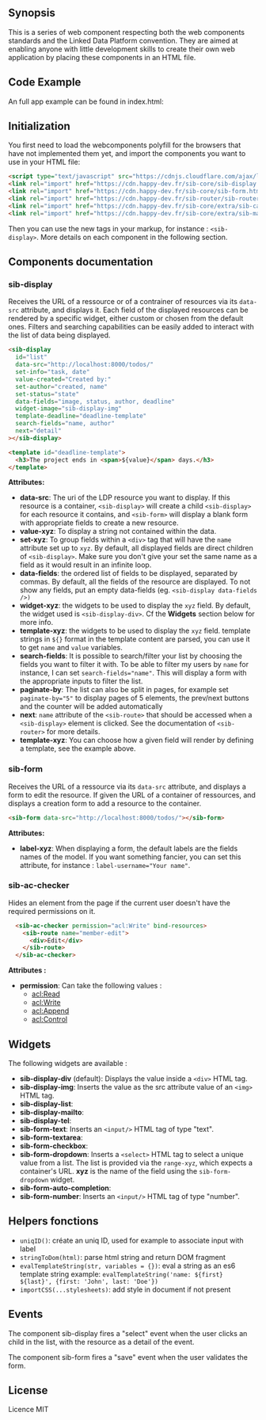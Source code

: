 ## Synopsis

This is a series of web component respecting both the web components standards and the Linked Data Platform convention.
They are aimed at enabling anyone with little development skills to create their own web application by placing these components in an HTML file.

## Code Example

An full app example can be found in index.html:

## Initialization

You first need to load the webcomponents polyfill for the browsers that have not implemented them yet, and import the components you want to use in your HTML file:

```html
<script type="text/javascript" src="https://cdnjs.cloudflare.com/ajax/libs/webcomponentsjs/1.0.20/webcomponents-loader.js"></script>
<link rel="import" href="https://cdn.happy-dev.fr/sib-core/sib-display.html" />
<link rel="import" href="https://cdn.happy-dev.fr/sib-core/sib-form.html" />
<link rel="import" href="https://cdn.happy-dev.fr/sib-router/sib-router.html" />
<link rel="import" href="https://cdn.happy-dev.fr/sib-core/extra/sib-calendar.html" />
<link rel="import" href="https://cdn.happy-dev.fr/sib-core/extra/sib-map.html" />
```

Then you can use the new tags in your markup, for instance : `<sib-display>`. More details on each component in the following section.

## Components documentation

### sib-display

Receives the URL of a ressource or of a contrainer of resources via its `data-src` attribute, and displays it.
Each field of the displayed resources can be rendered by a specific widget, either custom or chosen from the default ones.
Filters and searching capabilities can be easily added to interact with the list of data being displayed.

```html
<sib-display
  id="list"
  data-src="http://localhost:8000/todos/"
  set-info="task, date"
  value-created="Created by:"
  set-author="created, name"
  set-status="state"
  data-fields="image, status, author, deadline"
  widget-image="sib-display-img"
  template-deadline="deadline-template"
  search-fields="name, author"
  next="detail"
></sib-display>

<template id="deadline-template">
  <h3>The project ends in <span>${value}</span> days.</h3>
</template>
```

**Attributes:**

- **data-src**: The uri of the LDP resource you want to display. If this resource is a container, `<sib-display>` will create a child `<sib-display>` for each resource it contains, and `<sib-form>` will display a blank form with appropriate fields to create a new resource.
- **value-xyz**: To display a string not contained within the data.
- **set-xyz**: To group fields within a `<div>` tag that will have the `name` attribute set up to `xyz`. By default, all displayed fields are direct children of `<sib-display>`. Make sure you don't give your set the same name as a field as it would result in an infinite loop.
- **data-fields**: the ordered list of fields to be displayed, separated by commas. By default, all the fields of the resource are displayed. To not show any fields, put an empty data-fields (eg. `<sib-display data-fields />)`
- **widget-xyz**: the widgets to be used to display the `xyz` field. By default, the widget used is `<sib-display-div>`. Cf the **Widgets** section below for more info.
- **template-xyz**: the widgets to be used to display the `xyz` field. template strings in `${}` format in the template content are parsed, you can use it to get `name` and `value` variables.
- **search-fields**: It is possible to search/filter your list by choosing the fields you want to filter it with. To be able to filter my users by `name` for instance, I can set `search-fields="name"`. This will display a form with the appropriate inputs to filter the list.
- **paginate-by**: The list can also be split in pages, for example set `paginate-by="5"` to display pages of 5 elements, the prev/next buttons and the counter will be added automatically
- **next**: `name` attribute of the `<sib-route>` that should be accessed when a `<sib-display>` element is clicked. See the documentation of `<sib-router>` for more details.
- **template-xyz**: You can choose how a given field will render by defining a template, see  the example above.


### sib-form

Receives the URL of a ressource via its `data-src` attribute, and displays a form to edit the resource.
If given the URL of a container of ressources, and displays a creation form to add a resource to the container.


```html
<sib-form data-src="http://localhost:8000/todos/"></sib-form>
```

**Attributes:**

- **label-xyz**: When displaying a form, the default labels are the fields names of the model. If you want something fancier, you can set this attribute, for instance : `label-username="Your name"`.


### sib-ac-checker

Hides an element from the page if the current user doesn't have the required permissions on it.
```html
  <sib-ac-checker permission="acl:Write" bind-resources>
    <sib-route name="member-edit">
      <div>Edit</div>
    </sib-route>
  </sib-ac-checker>
```

**Attributes :**
- **permission**: Can take the following values :
  - [acl:Read](https://github.com/solid/web-access-control-spec#aclread)
  - [acl:Write](https://github.com/solid/web-access-control-spec#aclwrite)
  - [acl:Append](https://github.com/solid/web-access-control-spec#aclappend)
  - [acl:Control](https://github.com/solid/web-access-control-spec#aclcontrol)


## Widgets

The following widgets are available :

- **sib-display-div** (default): Displays the value inside a `<div>` HTML tag.
- **sib-display-img**: Inserts the value as the src attribute value of an `<img>` HTML tag.
- **sib-display-list**:
- **sib-display-mailto**:
- **sib-display-tel**:
- **sib-form-text**: Inserts an `<input/>` HTML tag of type "text".
- **sib-form-textarea**:
- **sib-form-checkbox**:
- **sib-form-dropdown**: Inserts a `<select>` HTML tag to select a unique value from a list. The list is provided via the `range-xyz`, which expects a container's URL. **xyz** is the name of the field using the `sib-form-dropdown` widget.
- **sib-form-auto-completion**:
- **sib-form-number**: Inserts an `<input/>` HTML tag of type "number".

## Helpers fonctions

- `uniqID()`: créate an uniq ID, used for example to associate input with label
- `stringToDom(html)`: parse html string and return DOM fragment
- `evalTemplateString(str, variables = {})`: eval a string as an es6 template string example: `evalTemplateString('name: ${first}  ${last}', {first: 'John', last: 'Doe'})`
- `importCSS(...stylesheets)`: add style in document if not present

## Events

The component sib-display fires a "select" event when the user clicks an child in the list, with the resource as a detail of the event.

The component sib-form fires a "save" event when the user validates the form.

## License

Licence MIT


